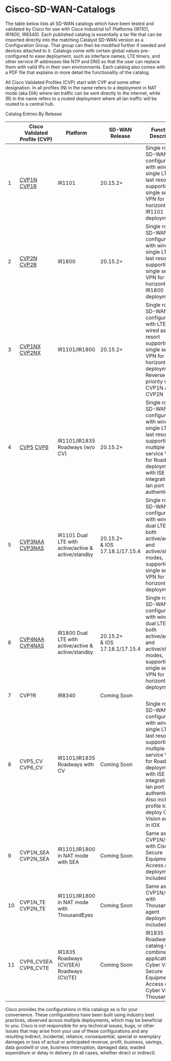 # Cisco-SD-WAN-Catalogs

<!DOCTYPE html>
<html>
<p> The table below lists all SD-WAN catalogs which have been tested and validated by Cisco for use with Cisco Industrial IoT Platforms (IR1101, IR1800, IR8340). Each published catalog is essentially a tar file that can be imported directly into the matching Catalyst SD-WAN version as a Configuration Group. That group can then be modified further if needed and devices attached to it. Catalogs come with certain global values pre-configured to ease deployment, such as interface names, LTE timers, and other service IP addresses like NTP and DNS so that the user can replace them with valid IPs in their own environments. Each catalog also comes with a PDF file that explains in more detail the functionality of the catalog. </p>
<p> All Cisco Validated Profiles (CVP) start with CVP and some other designation. In all profiles (N) in the name refers to a deployment in NAT mode (aka DIA) where lan traffic can be sent directly to the internet, while (R) in the name refers to a routed deployment where all lan traffic will be routed to a central hub. </p>  
<head>
  Catalog Entries By Release
</head>
<body>
<table>
  <thead>
    <tr>
      <th></th>
      <th>Cisco Validated Profile (CVP)</th>
      <th>Platform</th>
      <th>SD-WAN Release</th>
      <th>Functional Description</th>
    </tr>
  </thead>
  <tbody>
    <tr>
      <td>1</td>
      <td><a href="./IR1101/CVP1N">CVP1N</a> <a href="./IR1101/CVP1R">CVP1R</a></td>
      <td>IR1101</td>
      <td>20.15.2+</td>
      <td>Single router SD-WAN configurations with wired and single LTE as last resort supporting single service VPN for for horizontal IR1101 deployments.</td>
    </tr>
    <tr>
      <td>2</td>
      <td><a href="./IR18xx/CVP2N">CVP2N</a> <a href="./IR18xx/CVP2R">CVP2R</a></td>
      <td>IR1800</td>
      <td>20.15.2+</td>
      <td>Single router SD-WAN configurations with wired and single LTE as last resort supporting single service VPN for for horizontal IR1800 deployments.</td>
    </tr>
    <tr>
      <td>3</td>
      <td><a href="./IR1101/CVP1NX">CVP1NX</a> <a href="./IR18xx/CVP2NX">CVP2NX</a></td>          
      <td>IR1101/IR1800</td>
      <td>20.15.2+</td>
      <td>Single router SD-WAN configurations with LTE and wired as last resort supporting single service VPN for for horizontal IR deployments. Reverse priority of CVP1N and CVP2N</td>
    </tr>   
    <tr>
      <td>4</td>
      <td><a href="./Roadways/CVP5">CVP5</a> <a href="./Roadways/CVP6">CVP6</a></td>
      <td>IR1101/IR1835 Roadways (w/o CV)</td>
      <td>20.15.2+</td>
      <td>Single router SD-WAN configurations with wired and single LTE as last resort supporting multiple service VPN for Roadways deployments with ISE integration and lan port authentication</td>
    </tr>
    <tr>
      <td>5</td>
      <td><a href="./IR1101/CVP3NAA">CVP3NAA</a> <a href="./IR1101/CVP3NAS">CVP3NAS</a></td>      
      <td>IR1101 Dual LTE with active/active &amp; active/standby</td>
      <td>20.15.2+ <br>
          &amp; IOS 17.18.1/17.15.4
      </td>
      <td>Single router SD-WAN configurations with wired and dual LTE in both active/active and active/standby modes, supporting single service VPN for for horizontal IR deployments.</td>
    </tr>
    <tr>
      <td>6</td>
      <td><a href="./IR18xx/CVP4NAA">CVP4NAA</a> <a href="./IR18xx/CVP4NAS">CVP4NAS</a></td>      
      <td>IR1800 Dual LTE with active/active &amp; active/standby</td>
      <td>20.15.2+ <br>
          &amp; IOS 17.18.1/17.15.4
      </td>
      <td>Single router SD-WAN configurations with wired and dual LTE in both active/active and active/standby modes, supporting single service VPN for for horizontal IR deployments.</td>
    </tr>    
    <tr>
      <td>7</td>
      <td>CVP?R</td>
      <td>IR8340</td>
      <td>Coming Soon</td>
      <td></td>
    </tr>
    <tr>
      <td>8</td>
      <td>CVP5_CV CVP6_CV</td>
      <td>IR1101/IR1835 Roadways with CV</td>
      <td>Coming Soon</td>
      <td>Single router SD-WAN configurations with wired and single LTE as last resort supporting multiple service VPN for Roadways deployments with ISE integration and lan port authentication. Also includes profile to deploy Cyber Vision sensor in IOX</td>
    </tr>
    <tr>
      <td>9</td>
      <td>CVP1N_SEA CVP2N_SEA</td>
      <td>IR1101/IR1800 in NAT mode with SEA</td>
      <td>Coming Soon</td>
      <td>Same as CVP1N/CVP2N with Cisco Secure Equipment Access agent deployment included.</td>
    </tr>
    <tr>
      <td>10</td>
      <td>CVP1N_TE CVP2N_TE</td>
      <td>IR1101/IR1800 in NAT mode with ThousandEyes</td>
      <td>Coming Soon</td>
      <td>Same as CVP1N/CVP2N with ThousandEyes agent deployment included.</td>
    </tr>
    <tr>
      <td>11</td>
      <td>CVP6_CVSEA CVP6_CVTE</td>
      <td>IR1835 Roadways (CV/SEA) Roadways (CV/TE)</td>
      <td>Coming Soon</td>
      <td>IR1835 Roadways catalog with combined applications, Cyber Vision & Secure Equipment Access or Cyber Vision & ThousandEyes.</td>
    </tr>
  </tbody>
</table>

</body>
</html>
<p> Cisco provides the configurations in this catalogs as is for your convenience. These configurations have been built using industry best practices, observed across multiple deployments, which may be beneficial to you. Cisco is not responsible for any technical issues, bugs, or other issues that may arise from your use of these configurations and any resulting indirect, incidental, reliance, consequential, special or exemplary damages or loss of actual or anticipated revenue, profit, business, savings, data goodwill or use, business interruption, damaged data, wasted expenditure or delay in delivery (in all cases, whether direct or indirect). </p>
